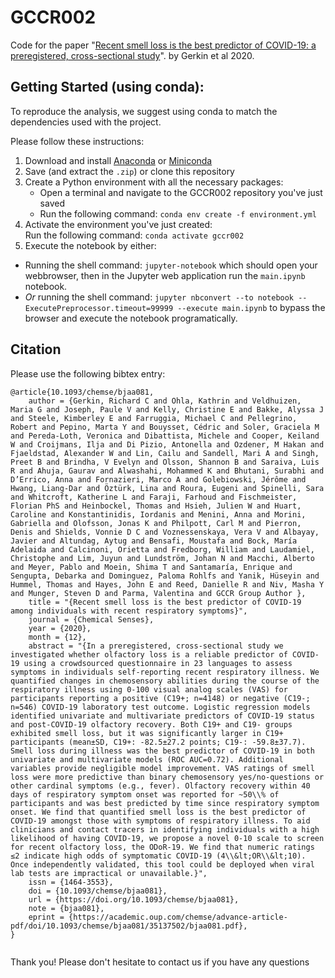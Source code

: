 # GCCR002

Code for the paper "[Recent smell loss is the best predictor of COVID-19: a preregistered, cross-sectional study](https://doi.org/10.1093/chemse/bjaa081)". by Gerkin et al 2020.


## Getting Started (using conda):

To reproduce the analysis, we suggest using conda to match the dependencies used with the project. 

Please follow these instructions:

1. Download and install [Anaconda](https://docs.anaconda.com/anaconda/install/) or [Miniconda](https://docs.conda.io/projects/continuumio-conda/en/latest/user-guide/install/index.html)
2. Save (and extract the `.zip`) or clone this repository
3. Create a Python environment with all the necessary packages:
   * Open a terminal and navigate to the GCCR002 repository you've just saved
   * Run the following command: `conda env create -f environment.yml`
4. Activate the environment you've just created:  
   Run the following command: `conda activate gccr002`
5. Execute the notebook by either:
  - Running the shell command: `jupyter-notebook` which should open your webbrowser, then in the Jupyter web application run the `main.ipynb` notebook.
  - *Or* running the shell command: `jupyter nbconvert --to notebook --ExecutePreprocessor.timeout=99999 --execute main.ipynb` to bypass the browser and execute the notebook programatically.


## Citation

Please use the following bibtex entry:

```
@article{10.1093/chemse/bjaa081,
    author = {Gerkin, Richard C and Ohla, Kathrin and Veldhuizen, Maria G and Joseph, Paule V and Kelly, Christine E and Bakke, Alyssa J and Steele, Kimberley E and Farruggia, Michael C and Pellegrino, Robert and Pepino, Marta Y and Bouysset, Cédric and Soler, Graciela M and Pereda-Loth, Veronica and Dibattista, Michele and Cooper, Keiland W and Croijmans, Ilja and Di Pizio, Antonella and Ozdener, M Hakan and Fjaeldstad, Alexander W and Lin, Cailu and Sandell, Mari A and Singh, Preet B and Brindha, V Evelyn and Olsson, Shannon B and Saraiva, Luis R and Ahuja, Gaurav and Alwashahi, Mohammed K and Bhutani, Surabhi and D’Errico, Anna and Fornazieri, Marco A and Golebiowski, Jérôme and Hwang, Liang-Dar and Öztürk, Lina and Roura, Eugeni and Spinelli, Sara and Whitcroft, Katherine L and Faraji, Farhoud and Fischmeister, Florian PhS and Heinbockel, Thomas and Hsieh, Julien W and Huart, Caroline and Konstantinidis, Iordanis and Menini, Anna and Morini, Gabriella and Olofsson, Jonas K and Philpott, Carl M and Pierron, Denis and Shields, Vonnie D C and Voznessenskaya, Vera V and Albayay, Javier and Altundag, Aytug and Bensafi, Moustafa and Bock, María Adelaida and Calcinoni, Orietta and Fredborg, William and Laudamiel, Christophe and Lim, Juyun and Lundström, Johan N and Macchi, Alberto and Meyer, Pablo and Moein, Shima T and Santamaría, Enrique and Sengupta, Debarka and Dominguez, Paloma Rohlfs and Yanik, Hüseyin and Hummel, Thomas and Hayes, John E and Reed, Danielle R and Niv, Masha Y and Munger, Steven D and Parma, Valentina and GCCR Group Author },
    title = "{Recent smell loss is the best predictor of COVID-19 among individuals with recent respiratory symptoms}",
    journal = {Chemical Senses},
    year = {2020},
    month = {12},
    abstract = "{In a preregistered, cross-sectional study we investigated whether olfactory loss is a reliable predictor of COVID-19 using a crowdsourced questionnaire in 23 languages to assess symptoms in individuals self-reporting recent respiratory illness. We quantified changes in chemosensory abilities during the course of the respiratory illness using 0-100 visual analog scales (VAS) for participants reporting a positive (C19+; n=4148) or negative (C19-; n=546) COVID-19 laboratory test outcome. Logistic regression models identified univariate and multivariate predictors of COVID-19 status and post-COVID-19 olfactory recovery. Both C19+ and C19- groups exhibited smell loss, but it was significantly larger in C19+ participants (mean±SD, C19+: -82.5±27.2 points; C19-: -59.8±37.7). Smell loss during illness was the best predictor of COVID-19 in both univariate and multivariate models (ROC AUC=0.72). Additional variables provide negligible model improvement. VAS ratings of smell loss were more predictive than binary chemosensory yes/no-questions or other cardinal symptoms (e.g., fever). Olfactory recovery within 40 days of respiratory symptom onset was reported for ~50\\% of participants and was best predicted by time since respiratory symptom onset. We find that quantified smell loss is the best predictor of COVID-19 amongst those with symptoms of respiratory illness. To aid clinicians and contact tracers in identifying individuals with a high likelihood of having COVID-19, we propose a novel 0-10 scale to screen for recent olfactory loss, the ODoR-19. We find that numeric ratings ≤2 indicate high odds of symptomatic COVID-19 (4\\&lt;OR\\&lt;10). Once independently validated, this tool could be deployed when viral lab tests are impractical or unavailable.}",
    issn = {1464-3553},
    doi = {10.1093/chemse/bjaa081},
    url = {https://doi.org/10.1093/chemse/bjaa081},
    note = {bjaa081},
    eprint = {https://academic.oup.com/chemse/advance-article-pdf/doi/10.1093/chemse/bjaa081/35137502/bjaa081.pdf},
}


```


Thank you! Please don't hesitate to contact us if you have any questions  


